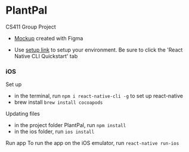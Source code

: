 # PlantPal

CS411 Group Project

* [Mockup](https://www.figma.com/file/DJW5U2bwGkPzGSnr5CLgtN/PlantPal?node-id=0%3A1) created with Figma 

* Use [setup link](https://reactnative.dev/docs/environment-setup) to setup your environment. Be sure to click the 'React Native CLI Quickstart' tab

### iOS

Set up 
* in the terminal, run ```npm i react-native-cli -g``` to set up react-native
* brew install ```brew install cocoapods```

Updating files
* in the project folder PlantPal, run ```npm install```
* in the ios folder, run ```ios install```

Run app
To run the app on the iOS emulator, run ```react-native run-ios```
